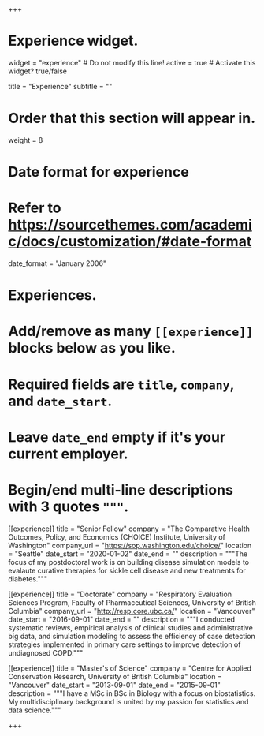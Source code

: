 +++
# Experience widget.
widget = "experience"  # Do not modify this line!
active = true  # Activate this widget? true/false

title = "Experience"
subtitle = ""

# Order that this section will appear in.
weight = 8

# Date format for experience
#   Refer to https://sourcethemes.com/academic/docs/customization/#date-format
date_format = "January 2006"

# Experiences.
#   Add/remove as many `[[experience]]` blocks below as you like.
#   Required fields are `title`, `company`, and `date_start`.
#   Leave `date_end` empty if it's your current employer.
#   Begin/end multi-line descriptions with 3 quotes `"""`.

[[experience]]
  title = "Senior Fellow"
  company = "The Comparative Health Outcomes, Policy, and Economics (CHOICE) Institute, University of Washington"
  company_url = "https://sop.washington.edu/choice/"
  location = "Seattle"
  date_start = "2020-01-02"
  date_end = ""
  description = """The focus of my postdoctoral work is on building disease simulation models to evalaute curative therapies for sickle cell disease and new treatments for diabetes."""


[[experience]]
  title = "Doctorate"
  company = "Respiratory Evaluation Sciences Program, Faculty of Pharmaceutical Sciences, University of British Columbia"
  company_url = "http://resp.core.ubc.ca/"
  location = "Vancouver"
  date_start = "2016-09-01"
  date_end = ""
  description = """I conducted systematic reviews, empirical analysis of clinical studies and administrative big data, and simulation modeling to assess the efficiency of case detection strategies implemented in primary care settings to improve detection of undiagnosed COPD."""
  
[[experience]]
  title = "Master's of Science"
  company = "Centre for Applied Conservation Research, University of British Columbia"
  location = "Vancouver"
  date_start = "2013-09-01"
  date_end = "2015-09-01"
  description = """I have a MSc in BSc in Biology with a focus on biostatistics. My multidisciplinary background is united by my passion for statistics and data science."""  

+++
